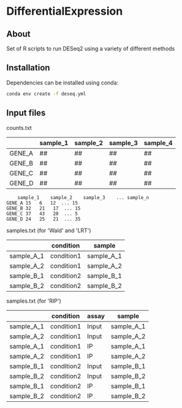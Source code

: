 # DifferentialExpression

## About

Set of R scripts to run DESeq2 using a variety of different methods

## Installation

Dependencies can be installed using conda:

```bash
conda env create -f deseq.yml
```

## Input files

counts.txt

|  | sample_1 | sample_2 |  sample_3 | sample_4 |
| --------------- | --------------- | --------------- | --------------- | --------------- |
| GENE_A | ## | ## | ## | ## |
| GENE_B | ## | ## | ## | ## |
| GENE_C | ## | ## | ## | ## |
| GENE_D | ## | ## | ## | ## |

```tsv
    sample_1    sample_2    sample_3    ... sample_n
GENE_A 15   6   12  ... 15
GENE_B 32   21   17  ... 15
GENE_C 37   43   20  ... 5
GENE_D 24   25   21  ... 35
```

samples.txt (for 'Wald' and 'LRT')

|  | condition | sample |
| --------------- | --------------- | --------------- |
| sample_A_1 | condition1 | sample_A_1 |
| sample_A_2 | condition1 | sample_A_2 |
| sample_B_1 | condition2 | sample_B_1 |
| sample_B_2 | condition2 | sample_B_2 |


samples.txt (for 'RIP')

|  | condition | assay |sample |
| --------------- | --------------- | --------------- | --------------- |
| sample_A_1 | condition1 | Input | sample_A_1 |
| sample_A_2 | condition1 | Input | sample_A_2 |
| sample_A_1 | condition1 | IP | sample_A_1 |
| sample_A_2 | condition1 | IP | sample_A_2 |
| sample_B_1 | condition2 | Input | sample_B_1 |
| sample_B_2 | condition2 | Input | sample_B_2 |
| sample_B_1 | condition2 | IP | sample_B_1 |
| sample_B_2 | condition2 | IP | sample_B_2 |
